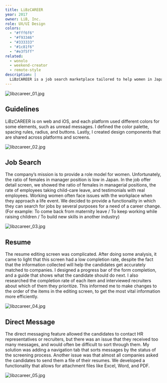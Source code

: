 ```yaml
---
title: LiBzCAREER
year: 2017
owner: LiB, Inc.
role: UX/UI Design
colors:
  - "#fff6f6"
  - "#f93346"
  - "#333333"
  - "#1c81f6"
  - "#e3f5ff"
related:
  - wonolo
  - weekend-creator
  - remote-style
description: |
  LiBzCAREER is a job search marketplace tailored to help women in Japan make the career move that’s right for them. I joined as a product designer to renew and improve the usability of the platform. When I joined the company, it had been 2 years since the product launched. There weren't any design rules implemented. So my first challenge was to develop a set of clear design guidelines to construct the brand, and allow the team to design more efficiently and consistently.
---
```


![libzcareer_01.jpg](https://mir-s3-cdn-cf.behance.net/project_modules/max_3840/08d0b960419071.5a4c94f241c00.jpg)

## Guidelines

LiBzCAREER is on web and iOS, and each platform used different colors for some elements, such as unread messages. I defined the color palette, spacing rules, radius, and buttons. Lastly, I created design components that are shared across platforms and screens.

![libzcareer_02.jpg](https://mir-s3-cdn-cf.behance.net/project_modules/max_3840/6998c160419071.5a4d706697896.jpg)

## Job Search

The company’s mission is to provide a role model for women. Unfortunately, the ratio of females in manager position is low in Japan. In the job offer detail screen, we showed the ratio of females in managerial positions, the rate of employees taking child-care leave, and testimonials with real employees.
Working women often face issues with the workplace when they approach a life event. We decided to provide a functionality in which they can search for jobs by several purposes for a need of a career change. (For example: To come back from maternity leave / To keep working while raising children / To build new skills in another industry)

![libzcareer_03.jpg](https://mir-s3-cdn-cf.behance.net/project_modules/max_3840/bd6e7860419071.5a4c94f24132a.jpg)

## Resume

The resume editing screen was complicated. After doing some analysis, it came to light that this screen had a low completion rate, despite the fact that the information collected will help the candidates get accurately matched to companies. I designed a progress bar of the form completion, and a guide that shows what the candidate should do next. I also researched the completion rate of each item and interviewed recruiters about which of them they prioritize. This informed me to make changes to the order of the items in the editing screen, to get the most vital information more efficiently.

![libzcareer_04.jpg](https://mir-s3-cdn-cf.behance.net/project_modules/max_3840/af49bc60419071.5a4c94f2425ef.jpg)

## Direct Message

The direct messaging feature allowed the candidates to contact HR representatives or recruiters, but there was an issue that they received too many messages, and would often be difficult to sort through them. My solution was adding a navigation tab that sorts messages by the status of the screening process.
Another issue was that almost all companies asked the candidates to send them a file of their resumes. We developed a functionality that allows for attachment files like Excel, Word, and PDF.

![libzcareer_05.jpg](https://mir-s3-cdn-cf.behance.net/project_modules/max_3840/07291b60419071.5a4c94f24182f.jpg)
